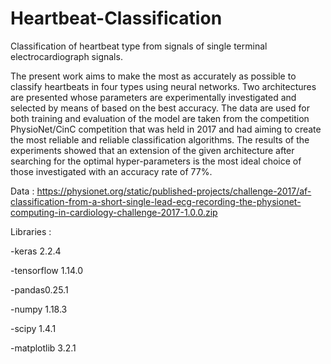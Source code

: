 # Heartbeat-Classification
Classification of heartbeat type from signals of single terminal electrocardiograph signals.

The present work aims to make the most as accurately as possible to classify heartbeats in four types using neural networks.
Two architectures are presented whose parameters are experimentally investigated and selected by means of based on the best accuracy. The data are used for both training and
evaluation of the model are taken from the competition PhysioNet/CinC competition that was held in 2017 and had aiming to create the most reliable and reliable classification algorithms. The results of the experiments showed that an extension of the given architecture after searching for the optimal hyper-parameters is the most ideal choice of those investigated with an accuracy rate of 77%.

Data : https://physionet.org/static/published-projects/challenge-2017/af-classification-from-a-short-single-lead-ecg-recording-the-physionet-computing-in-cardiology-challenge-2017-1.0.0.zip

Libraries : 

-keras 2.2.4

-tensorflow 1.14.0

-pandas0.25.1

-numpy 1.18.3

-scipy 1.4.1

-matplotlib 3.2.1
